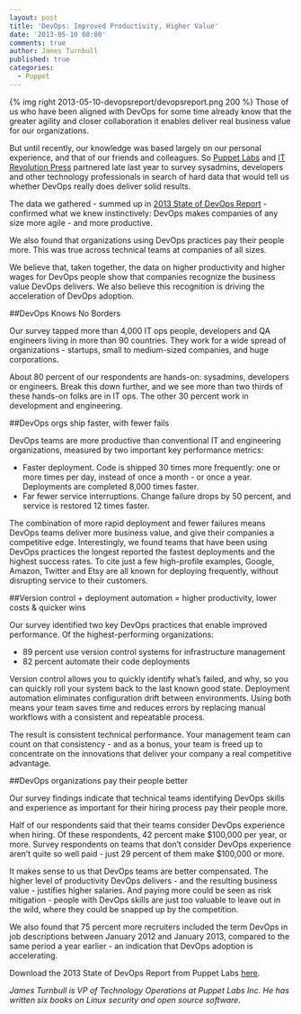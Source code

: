 ```yaml
---
layout: post
title: 'DevOps: Improved Productivity, Higher Value'
date: '2013-05-10 08:00'
comments: true
author: James Turnbull
published: true
categories:
  - Puppet
---
```

{% img right 2013-05-10-devopsreport/devopsreport.png 200 %}
Those of us who have been aligned with DevOps for some time already know that the greater agility and closer collaboration it enables deliver real business value for our organizations.

But until recently, our knowledge was based largely on our personal experience, and that of our friends and colleagues. So [Puppet Labs](http://puppetlabs.com/) and [IT Revolution Press](http://itrevolution.com/) partnered late last year to survey sysadmins, developers and other technology professionals in search of hard data that would tell us whether DevOps really does deliver solid results.<!-- more -->

The data we gathered - summed up in [2013 State of DevOps Report](http://info.puppetlabs.com/2013-state-of-devops-report.html) - confirmed what we knew instinctively:  DevOps makes companies of any size more agile - and more productive. 

We also found that organizations using DevOps practices pay their people more. This was true across technical teams at companies of all sizes.

We believe that, taken together, the data on higher productivity and higher wages for DevOps people show that companies recognize the business value DevOps delivers. We also believe this recognition is driving the acceleration of DevOps adoption.

##DevOps Knows No Borders

Our survey tapped more than 4,000 IT ops people, developers and QA engineers living in more than 90 countries. They work for a wide spread of organizations - startups, small to medium-sized companies, and huge corporations.

About 80 percent of our respondents are hands-on: sysadmins, developers or engineers. Break this down further, and we see more than two thirds of these hands-on folks are in IT ops. The other 30 percent work in development and engineering.

##DevOps orgs ship faster, with fewer fails

DevOps teams are more productive than conventional IT and engineering organizations, measured by two important key performance metrics:

* Faster deployment. Code is shipped 30 times more frequently: one or more times per day, instead of once a month - or once a year. Deployments are completed 8,000 times faster.
* Far fewer service interruptions. Change failure drops by 50 percent, and service is restored 12 times faster.

The combination of more rapid deployment and fewer failures means DevOps teams deliver more business value, and give their companies a competitive edge. Interestingly, we found teams that have been using DevOps practices the longest reported the fastest deployments and the highest success rates. To cite just a few high-profile examples, Google, Amazon, Twitter and Etsy are all known for deploying frequently, without disrupting service to their customers.

##Version control + deployment automation = higher productivity, lower costs & quicker wins

Our survey identified two key DevOps practices that enable improved performance. Of the highest-performing organizations:

* 89 percent use version control systems for infrastructure management
* 82 percent automate their code deployments

Version control allows you to quickly identify what’s failed, and why, so you can quickly roll your system back to the last known good state. Deployment automation eliminates configuration drift between environments. Using both means your team saves time and reduces errors by replacing manual workflows with a consistent and repeatable process.

The result is consistent technical performance. Your management team can count on that consistency - and as a bonus, your team is freed up to concentrate on the innovations that deliver your company a real competitive advantage. 

##DevOps organizations pay their people better

Our survey findings indicate that technical teams identifying DevOps skills and experience as important for their hiring process pay their people more.

Half of our respondents said that their teams consider DevOps experience when hiring. Of these respondents, 42 percent make $100,000 per year, or more. Survey respondents on teams that don’t consider DevOps experience aren’t quite so well paid - just 29 percent of them make $100,000 or more.

It makes sense to us that DevOps teams are better compensated. The higher level of productivity DevOps delivers - and the resulting business value - justifies higher salaries. And paying more could be seen as risk mitigation - people with DevOps skills are just too valuable to leave out in the wild, where they could be snapped up by the competition. 

We also found that 75 percent more recruiters included the term DevOps in job descriptions between January 2012 and January 2013, compared to the same period a year earlier - an indication that DevOps adoption is accelerating.

Download the 2013 State of DevOps Report from Puppet Labs [here](http://info.puppetlabs.com/2013-state-of-devops-report.html). 

_James Turnbull is VP of Technology Operations at Puppet Labs Inc. He has written six books on Linux security and open source software._
